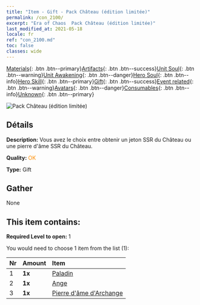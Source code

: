 ```yaml
---
title: "Item - Gift - Pack Château (édition limitée)"
permalink: /con_2100/
excerpt: "Era of Chaos  Pack Château (édition limitée)"
last_modified_at: 2021-05-18
locale: fr
ref: "con_2100.md"
toc: false
classes: wide
---
```

 [Materials](/ItemsFR/){: .btn .btn--primary}[Artifacts](/ItemsFR/Artifacts/){: .btn .btn--success}[Unit Soul](/ItemsFR/UnitSoul/){: .btn .btn--warning}[Unit Awakening](/ItemsFR/UnitAwakening/){: .btn .btn--danger}[Hero Soul](/ItemsFR/HeroSoul/){: .btn .btn--info}[Hero Skill](/ItemsFR/HeroSkill/){: .btn .btn--primary}[Gift](/ItemsFR/Gift/){: .btn .btn--success}[Event related](/ItemsFR/Events/){: .btn .btn--warning}[Avatars](/ItemsFR/Avatars/){: .btn .btn--danger}[Consumables](/ItemsFR/Consumables/){: .btn .btn--info}[Unknown](/ItemsFR/Unknown/){: .btn .btn--primary}

 ![Pack Château (édition limitée)](/images/t/i_994001.png)

## Détails
 **Description:** Vous avez le choix entre obtenir un jeton SSR du Château ou une pierre d'âme SSR du Château.

 **Quality:** <span style="color: #FF8C00">OK</span>

 **Type:** Gift

## Gather

  None

## This item contains:

 **Required Level to open:** 1

 You would need to choose 1 item from the list (1):

  | Nr | Amount |     Item    |
  |:---|:-------|:------------|
  | 1 |  **1x** | [Paladin](/ItemsFR/unt_197/) |  | 
  | 2 |  **1x** | [Ange](/ItemsFR/unt_196/) |  | 
  | 3 |  **1x** | [Pierre d'âme d'Archange](/ItemsFR/unt_288/) |  | 

